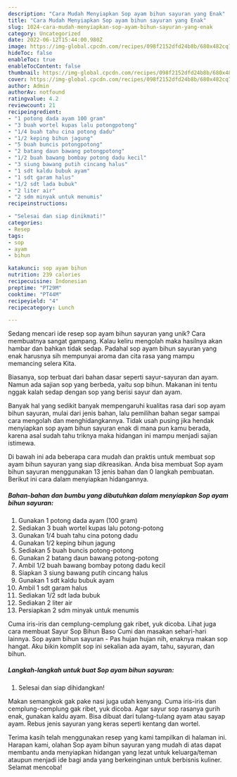 ```yaml
---
description: "Cara Mudah Menyiapkan Sop ayam bihun sayuran yang Enak"
title: "Cara Mudah Menyiapkan Sop ayam bihun sayuran yang Enak"
slug: 1024-cara-mudah-menyiapkan-sop-ayam-bihun-sayuran-yang-enak
category: Uncategorized
date: 2022-06-12T15:44:00.980Z
image: https://img-global.cpcdn.com/recipes/098f2152dfd24b8b/680x482cq70/sop-ayam-bihun-sayuran-foto-resep-utama.jpg
hideToc: false
enableToc: true
enableTocContent: false
thumbnail: https://img-global.cpcdn.com/recipes/098f2152dfd24b8b/680x482cq70/sop-ayam-bihun-sayuran-foto-resep-utama.jpg
cover: https://img-global.cpcdn.com/recipes/098f2152dfd24b8b/680x482cq70/sop-ayam-bihun-sayuran-foto-resep-utama.jpg
author: Admin
authorAv: notfound
ratingvalue: 4.2
reviewcount: 21
recipeingredient:
- "1 potong dada ayam 100 gram"
- "3 buah wortel kupas lalu potongpotong"
- "1/4 buah tahu cina potong dadu"
- "1/2 keping bihun jagung"
- "5 buah buncis potongpotong"
- "2 batang daun bawang potongpotong"
- "1/2 buah bawang bombay potong dadu kecil"
- "3 siung bawang putih cincang halus"
- "1 sdt kaldu bubuk ayam"
- "1 sdt garam halus"
- "1/2 sdt lada bubuk"
- "2 liter air"
- "2 sdm minyak untuk menumis"
recipeinstructions:

- "Selesai dan siap dinikmati!"
categories:
- Resep
tags:
- sop
- ayam
- bihun

katakunci: sop ayam bihun 
nutrition: 239 calories
recipecuisine: Indonesian
preptime: "PT29M"
cooktime: "PT44M"
recipeyield: "4"
recipecategory: Lunch

---
```





Sedang mencari ide resep sop ayam bihun sayuran yang unik? Cara membuatnya sangat gampang. Kalau keliru mengolah maka hasilnya akan hambar dan bahkan tidak sedap. Padahal sop ayam bihun sayuran yang enak harusnya sih mempunyai aroma dan cita rasa yang mampu memancing selera Kita.





Biasanya, sop terbuat dari bahan dasar seperti sayur-sayuran dan ayam. Namun ada sajian sop yang berbeda, yaitu sop bihun. Makanan ini tentu nggak kalah sedap dengan sop yang berisi sayur dan ayam.

Banyak hal yang sedikit banyak mempengaruhi kualitas rasa dari sop ayam bihun sayuran, mulai dari jenis bahan, lalu pemilihan bahan segar sampai cara mengolah dan menghidangkannya. Tidak usah pusing jika hendak menyiapkan sop ayam bihun sayuran enak di mana pun kamu berada, karena asal sudah tahu triknya maka hidangan ini mampu menjadi sajian istimewa.






Di bawah ini ada beberapa cara mudah dan praktis untuk membuat sop ayam bihun sayuran yang siap dikreasikan. Anda bisa membuat Sop ayam bihun sayuran menggunakan 13 jenis bahan dan 0 langkah pembuatan. Berikut ini cara dalam menyiapkan hidangannya.

<!--inarticleads1-->

##### Bahan-bahan dan bumbu yang dibutuhkan dalam menyiapkan Sop ayam bihun sayuran:

1. Gunakan 1 potong dada ayam (100 gram)
1. Sediakan 3 buah wortel kupas lalu potong-potong
1. Gunakan 1/4 buah tahu cina potong dadu
1. Gunakan 1/2 keping bihun jagung
1. Sediakan 5 buah buncis potong-potong
1. Gunakan 2 batang daun bawang potong-potong
1. Ambil 1/2 buah bawang bombay potong dadu kecil
1. Siapkan 3 siung bawang putih cincang halus
1. Gunakan 1 sdt kaldu bubuk ayam
1. Ambil 1 sdt garam halus
1. Sediakan 1/2 sdt lada bubuk
1. Sediakan 2 liter air
1. Persiapkan 2 sdm minyak untuk menumis


Cuma iris-iris dan cemplung-cemplung gak ribet, yuk dicoba. Lihat juga cara membuat Sayur Sop Bihun Baso Cumi dan masakan sehari-hari lainnya. Sop ayam bihun sayuran - Pas hujan hujan nih, enaknya makan sop hangat. Aku bikin komplit sop ini sekalian ada ayam, tahu, sayuran, dan bihun. 

<!--inarticleads2-->

##### Langkah-langkah untuk buat Sop ayam bihun sayuran:


1. Selesai dan siap dihidangkan!

Makan semangkok gak pake nasi juga udah kenyang. Cuma iris-iris dan cemplung-cemplung gak ribet, yuk dicoba. Agar sayur sop rasanya gurih enak, gunakan kaldu ayam. Bisa dibuat dari tulang-tulang ayam atau sayap ayam. Rebus jenis sayuran yang keras seperti kentang dan wortel. 

Terima kasih telah menggunakan resep yang kami tampilkan di halaman ini. Harapan kami, olahan Sop ayam bihun sayuran yang mudah di atas dapat membantu anda menyiapkan hidangan yang lezat untuk keluarga/teman ataupun menjadi ide bagi anda yang berkeinginan untuk berbisnis kuliner. Selamat mencoba!
